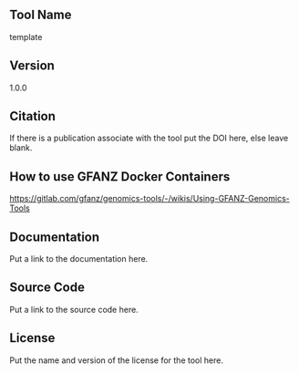 ## Tool Name
template
## Version
1.0.0
## Citation
If there is a publication associate with the tool put the DOI here, else leave blank.
## How to use GFANZ Docker Containers
https://gitlab.com/gfanz/genomics-tools/-/wikis/Using-GFANZ-Genomics-Tools
## Documentation
Put a link to the documentation here.
## Source Code
Put a link to the source code here.
## License
Put the name and version of the license for the tool here.
